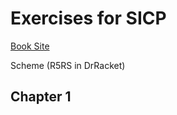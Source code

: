 # Exercises for SICP
[Book Site](https://mitpress.mit.edu/sicp/)

Scheme (R5RS in DrRacket)

## Chapter 1
